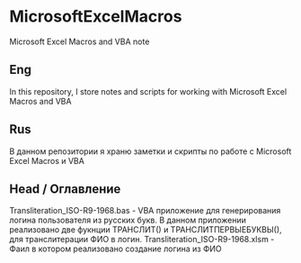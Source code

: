 # MicrosoftExcelMacros
Microsoft Excel Macros and VBA note

Eng
---
In this repository, I store notes and scripts for working with Microsoft Excel Macros and VBA 


Rus
---
В данном репозитории я храню заметки и скрипты по работе с Microsoft Excel Macros и VBA 
  
  
Head / Оглавление  
---
Transliteration_ISO-R9-1968.bas - VBA приложение для генерирования логина пользователя из русских букв. В данном приложении реализовано две фукнции ТРАНСЛИТ() и ТРАНСЛИТПЕРВЫЕБУКВЫ(), для транслитерации ФИО в логин.
Transliteration_ISO-R9-1968.xlsm - Фаил в котором реализовано создание логина из ФИО
